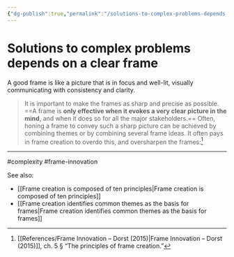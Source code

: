 ```yaml
---
{"dg-publish":true,"permalink":"/solutions-to-complex-problems-depends-on-a-clear-frame/"}
---
```



# Solutions to complex problems depends on a clear frame

A good frame is like a picture that is in focus and well-lit, visually communicating with consistency and clarity. 

> It is important to make the frames as sharp and precise as possible. ==A frame is **only effective when it evokes a very clear picture in the mind**, and when it does so for all the major stakeholders.== Often, honing a frame to convey such a sharp picture can be achieved by combining themes or by combining several frame ideas. It often pays in frame creation to overdo this, and oversharpen the frames:[^1]


---
#complexity #frame-innovation 

See also:
- [[Frame creation is composed of ten principles\|Frame creation is composed of ten principles]]
- [[Frame creation identifies common themes as the basis for frames\|Frame creation identifies common themes as the basis for frames]]

[^1]: [[References/Frame Innovation – Dorst (2015)\|Frame Innovation – Dorst (2015)]], ch. 5 § “The principles of frame creation.”